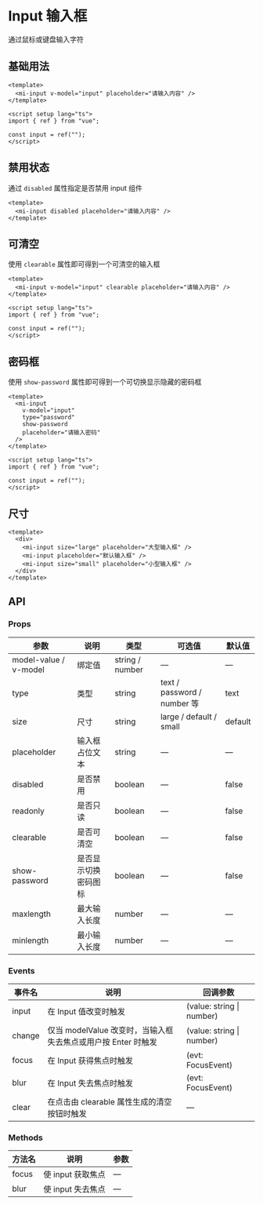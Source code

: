 # Input 输入框

通过鼠标或键盘输入字符

## 基础用法

```vue
<template>
  <mi-input v-model="input" placeholder="请输入内容" />
</template>

<script setup lang="ts">
import { ref } from "vue";

const input = ref("");
</script>
```

## 禁用状态

通过 `disabled` 属性指定是否禁用 input 组件

```vue
<template>
  <mi-input disabled placeholder="请输入内容" />
</template>
```

## 可清空

使用 `clearable` 属性即可得到一个可清空的输入框

```vue
<template>
  <mi-input v-model="input" clearable placeholder="请输入内容" />
</template>

<script setup lang="ts">
import { ref } from "vue";

const input = ref("");
</script>
```

## 密码框

使用 `show-password` 属性即可得到一个可切换显示隐藏的密码框

```vue
<template>
  <mi-input
    v-model="input"
    type="password"
    show-password
    placeholder="请输入密码"
  />
</template>

<script setup lang="ts">
import { ref } from "vue";

const input = ref("");
</script>
```

## 尺寸

```vue
<template>
  <div>
    <mi-input size="large" placeholder="大型输入框" />
    <mi-input placeholder="默认输入框" />
    <mi-input size="small" placeholder="小型输入框" />
  </div>
</template>
```

## API

### Props

| 参数                  | 说明                 | 类型            | 可选值                      | 默认值  |
| --------------------- | -------------------- | --------------- | --------------------------- | ------- |
| model-value / v-model | 绑定值               | string / number | —                           | —       |
| type                  | 类型                 | string          | text / password / number 等 | text    |
| size                  | 尺寸                 | string          | large / default / small     | default |
| placeholder           | 输入框占位文本       | string          | —                           | —       |
| disabled              | 是否禁用             | boolean         | —                           | false   |
| readonly              | 是否只读             | boolean         | —                           | false   |
| clearable             | 是否可清空           | boolean         | —                           | false   |
| show-password         | 是否显示切换密码图标 | boolean         | —                           | false   |
| maxlength             | 最大输入长度         | number          | —                           | —       |
| minlength             | 最小输入长度         | number          | —                           | —       |

### Events

| 事件名 | 说明                                                          | 回调参数                  |
| ------ | ------------------------------------------------------------- | ------------------------- |
| input  | 在 Input 值改变时触发                                         | (value: string \| number) |
| change | 仅当 modelValue 改变时，当输入框失去焦点或用户按 Enter 时触发 | (value: string \| number) |
| focus  | 在 Input 获得焦点时触发                                       | (evt: FocusEvent)         |
| blur   | 在 Input 失去焦点时触发                                       | (evt: FocusEvent)         |
| clear  | 在点击由 clearable 属性生成的清空按钮时触发                   | —                         |

### Methods

| 方法名 | 说明              | 参数 |
| ------ | ----------------- | ---- |
| focus  | 使 input 获取焦点 | —    |
| blur   | 使 input 失去焦点 | —    |
